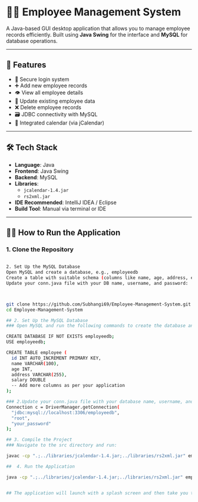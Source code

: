 # 🧑‍💼 Employee Management System

A Java-based GUI desktop application that allows you to manage employee records efficiently. Built using **Java Swing** for the interface and **MySQL** for database operations.

---

## 📌 Features

- 🔐 Secure login system  
- ➕ Add new employee records  
- 👁️ View all employee details  
- 📝 Update existing employee data  
- ❌ Delete employee records  
- 🗃️ JDBC connectivity with MySQL  
- 📅 Integrated calendar (via jCalendar)

---

## 🛠️ Tech Stack

- **Language**: Java  
- **Frontend**: Java Swing  
- **Backend**: MySQL  
- **Libraries**:
  - `jcalendar-1.4.jar`
  - `rs2xml.jar`
- **IDE Recommended**: IntelliJ IDEA / Eclipse  
- **Build Tool**: Manual via terminal or IDE

---

## 🧑‍💻 How to Run the Application

### 1. Clone the Repository

```bash

2. Set Up the MySQL Database
Open MySQL and create a database, e.g., employeedb
Create a table with suitable schema (columns like name, age, address, etc.)
Update your conn.java file with your DB name, username, and password:



git clone https://github.com/Subhangi69/Employee-Management-System.git
cd Employee-Management-System

## 2. Set Up the MySQL Database
### Open MySQL and run the following commands to create the database and table:

CREATE DATABASE IF NOT EXISTS employeedb;
USE employeedb;

CREATE TABLE employee (
  id INT AUTO_INCREMENT PRIMARY KEY,
  name VARCHAR(100),
  age INT,
  address VARCHAR(255),
  salary DOUBLE
  -- Add more columns as per your application
);

### 2.Update your conn.java file with your database name, username, and password:
Connection c = DriverManager.getConnection(
  "jdbc:mysql://localhost:3306/employeedb", 
  "root", 
  "your_password"
);

## 3. Compile the Project
### Navigate to the src directory and run:

javac -cp ".;../libraries/jcalendar-1.4.jar;../libraries/rs2xml.jar" employee/management/system/*.java

##  4. Run the Application

java -cp ".;../libraries/jcalendar-1.4.jar;../libraries/rs2xml.jar" employee.management.system.Splash


## The application will launch with a splash screen and then take you to the login window.

